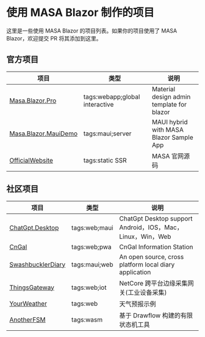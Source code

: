 ﻿# 使用 MASA Blazor 制作的项目

这里是一些使用 MASA Blazor 的项目列表。如果你的项目使用了 MASA Blazor，欢迎提交 PR 将其添加到这里。

## 官方项目

| 项目                                                                        | 类型                             | 说明                                        |
|---------------------------------------------------------------------------|--------------------------------|-------------------------------------------|
| [Masa.Blazor.Pro](https://github.com/masastack/MASA.Blazor.Pro)           | tags:webapp;global interactive | Material design admin template for blazor |
| [Masa.Blazor.MauiDemo](https://github.com/masastack/Masa.Blazor.MauiDemo) | tags:maui;server               | MAUI hybrid with MASA Blazor Sample App   |
| [OfficialWebsite](https://github.com/masastack/OfficialWebsite)           | tags:static SSR                | MASA 官网源码                                 |

## 社区项目

<app-alert type="warning" content="不对项目代码质量和功能做任何保证，仅供参考。"></app-alert>

| 项目                                                                | 类型            | 说明                                                     |
|-------------------------------------------------------------------|---------------|--------------------------------------------------------|
| [ChatGpt.Desktop](https://github.com/239573049/ChatGpt.Desktop)   | tags:web;maui | ChatGpt Desktop support Android，IOS，Mac，Linux，Win，Web  |
| [CnGal](https://github.com/CnGal/CnGalWebSite)                    | tags:web;pwa  | CnGal Information Station                              |
| [SwashbucklerDiary](https://github.com/Yu-Core/SwashbucklerDiary) | tags:maui;web | An open source, cross platform local diary application |
| [ThingsGateway](https://github.com/kimdiego2098/ThingsGateway)    | tags:web;iot  | NetCore 跨平台边缘采集网关(工业设备采集)                              |
| [YourWeather](https://github.com/Yu-Core/YourWeather)             | tags:web      | 天气预报示例                                                 |
| [AnotherFSM](https://github.com/Naoki326/AnotherFSM)              | tags:wasm     | 基于 Drawflow 构建的有限状态机工具                                 |
